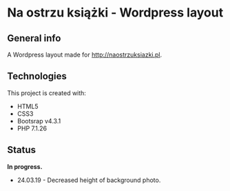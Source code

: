 # Na ostrzu książki - Wordpress layout

## General info

A Wordpress layout made for http://naostrzuksiazki.pl.

## Technologies
This project is created with:
* HTML5
* CSS3
* Bootsrap v4.3.1
* PHP 7.1.26

## Status
**In progress.**
* 24.03.19 - Decreased height of background photo.

